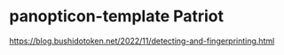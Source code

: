 # panopticon-template Patriot

https://blog.bushidotoken.net/2022/11/detecting-and-fingerprinting.html
